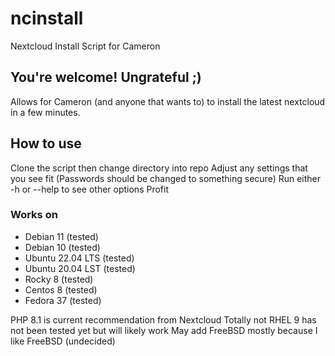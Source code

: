# ncinstall
Nextcloud Install Script for Cameron

## You're welcome! Ungrateful ;)
Allows for Cameron (and anyone that wants to) to install the latest nextcloud in a few minutes.

## How to use
Clone the script then change directory into repo
Adjust any settings that you see fit (Passwords should be changed to something secure)
Run either -h or --help to see other options
Profit

### Works on
- Debian 11 (tested)
- Debian 10 (tested)
- Ubuntu 22.04 LTS (tested)
- Ubuntu 20.04 LST (tested)
- Rocky 8 (tested)
- Centos 8 (tested)
- Fedora 37 (tested)

PHP 8.1 is current recommendation from Nextcloud
Totally not RHEL 9 has not been tested yet but will likely work
May add FreeBSD mostly because I like FreeBSD (undecided)
